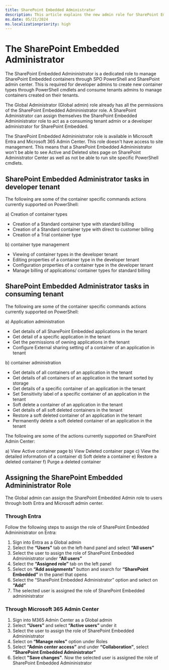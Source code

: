 ```yaml
---
title: SharePoint Embedded Administrator 
description: This article explains the new admin role for SharePoint Embedded.
ms.date: 05/21/2024
ms.localizationpriority: high
---
```


# The SharePoint Embedded Administrator 

The SharePoint Embedded Admininistrator is a dedicated role to manage SharePoint Embedded containers through SPO PowerShell and SharePoint admin center. This is required for developer admins to create new container types through PowerShell cmdlets and  consume tenants admins to manage containers created on their tenants. 

The Global Administrator (Global admin) role already has all the permissions of the SharePoint Embedded Admininistrator role. A SharePoint Administrator can assign themselves the SharePoint Embedded Admininistrator role to act as a consuming tenant admin or a developer administrator for SharePoint Embedded. 

The SharePoint Embedded Admininistrator role is available in Microsoft Entra and Microsoft 365 Admin Center. This role doesn't have access to site management. This means that a SharePoint Embedded Admininistrator won't be able to see Active and Deleted sites page on SharePoint Administrator Center as well as not be able to run site specific PowerShell cmdlets. 

## SharePoint Embedded Administrator tasks in developer tenant
The following are some of the container specific commands actions currently supported on PowerShell:

a)	Creation of container types
- Creation of a Standard container type with standard billing
- Creation of a Standard container type with direct to customer billing
- Creation of a Trial container type

b)	container type management
- Viewing of container types in the developer tenant
- Editing properties of a container type in the developer tenant
- Configuration properties of a container type in the developer tenant
- Manage billing of applications/ container types for standard billing

## SharePoint Embedded Administrator tasks in consuming tenant
The following are some of the container specific commands actions currently supported on PowerShell:

a)	Application administration
- Get details of all SharePoint Embedded applications in the tenant
- Get detail of a specific application in the tenant
- Get the permissions of owning applications in the tenant
- Configure External sharing setting of a container of an application in tenant

b)	container administration
- Get details of all containers of an application in the tenant
- Get details of all containers of an application in the tenant sorted by storage
- Get details of a specific container of an application in the tenant
- Set Sensitivity label of a specific container of an application in the tenant
- Soft delete a container of an application in the tenant
- Get details of all soft deleted containers in the tenant
- Restore a soft deleted container of an application in the tenant
- Permanently delete a soft deleted container of an application in the tenant

The following are some of the actions currently supported on SharePoint Admin Center:

a)	View Active container page
b)	View Deleted container page
c)	View the detailed information of a container
d)	Soft delete a container
e)	Restore a deleted container
f)	Purge a deleted container

## Assigning the SharePoint Embedded Admininistrator Role 

The Global admin can assign the SharePoint Embedded Admin role to users through both Entra and Microsoft admin center.  

### Through Entra 

Follow the following steps to assign the role of SharePoint Embedded Admininistrator on Entra: 

1. Sign into Entra as a Global admin
2. Select the **“Users”** tab on the left-hand panel and select **“All users”**
3. Select the user to assign the role of SharePoint Embedded Admininistrator under **“All users”**
4. Select the **“Assigned role”** tab on the left panel
5. Select on **“Add assignments”** button and search for **“SharePoint Embedded”** in the panel that opens
6. Select the “SharePoint Embedded Administrator” option and select on **“Add”**
7. The selected user is assigned the role of SharePoint Embedded admininistrator

### Through Microsoft 365 Admin Center

1. Sign into M365 Admin Center as a Global admin
2. Select **“Users”** and select **“Active users”** under it
3. Select the user to assign the role of SharePoint Embedded Admininistrator
4. Select on **“Manage roles”** option under Roles
5. Select **“Admin center access”** and under **“Collaboration”**, select **“SharePoint Embedded Administrator”**
6. Select **"Save changes"**. Now the selected user is assigned the role of SharePoint Embedded Admininistrator
